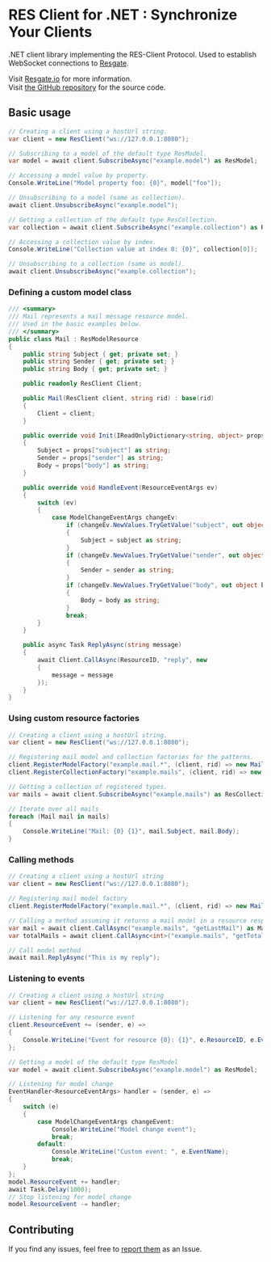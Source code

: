 # RES Client for .NET : Synchronize Your Clients

.NET client library implementing the RES-Client Protocol. Used to establish WebSocket connections to [Resgate](https://github.com/resgateio/resgate).

Visit [Resgate.io](https://resgate.io) for more information.  
Visit [the GitHub repository](https://github.com/jirenius/csharp-resclient) for the source code.

## Basic usage

```csharp
// Creating a client using a hostUrl string.
var client = new ResClient("ws://127.0.0.1:8080");

// Subscribing to a model of the default type ResModel.
var model = await client.SubscribeAsync("example.model") as ResModel;

// Accessing a model value by property.
Console.WriteLine("Model property foo: {0}", model["foo"]);

// Unsubscribing to a model (same as collection).
await client.UnsubscribeAsync("example.model");

// Getting a collection of the default type ResCollection.
var collection = await client.SubscribeAsync("example.collection") as ResCollection;

// Accessing a collection value by index.
Console.WriteLine("Collection value at index 0: {0}", collection[0]);

// Unsubscribing to a collection (same as model).
await client.UnsubscribeAsync("example.collection");
```

### Defining a custom model class

```csharp
/// <summary>
/// Mail represents a mail message resource model.
/// Used in the basic examples below.
/// </summary>
public class Mail : ResModelResource
{
	public string Subject { get; private set; }
	public string Sender { get; private set; }
	public string Body { get; private set; }

	public readonly ResClient Client;

	public Mail(ResClient client, string rid) : base(rid)
	{
		Client = client;
	}

	public override void Init(IReadOnlyDictionary<string, object> props)
	{
		Subject = props["subject"] as string;
		Sender = props["sender"] as string;
		Body = props["body"] as string;
	}

	public override void HandleEvent(ResourceEventArgs ev)
	{
		switch (ev)
		{
			case ModelChangeEventArgs changeEv:
				if (changeEv.NewValues.TryGetValue("subject", out object subject))
				{
					Subject = subject as string;
				}
				if (changeEv.NewValues.TryGetValue("sender", out object sender))
				{
					Sender = sender as string;
				}
				if (changeEv.NewValues.TryGetValue("body", out object body))
				{
					Body = body as string;
				}
				break;
		}
	}

	public async Task ReplyAsync(string message)
	{
		await Client.CallAsync(ResourceID, "reply", new
		{
			message = message
		});
	}
}
```

### Using custom resource factories

```csharp
// Creating a client using a hostUrl string.
var client = new ResClient("ws://127.0.0.1:8080");

// Registering mail model and collection factories for the patterns.
client.RegisterModelFactory("example.mail.*", (client, rid) => new Mail(client, rid));
client.RegisterCollectionFactory("example.mails", (client, rid) => new ResCollection<Mail>(client, rid));

// Getting a collection of registered types.
var mails = await client.SubscribeAsync("example.mails") as ResCollection<Mail>;

// Iterate over all mails
foreach (Mail mail in mails)
{
	Console.WriteLine("Mail: {0} {1}", mail.Subject, mail.Body);
}
```

### Calling methods
```csharp
// Creating a client using a hostUrl string
var client = new ResClient("ws://127.0.0.1:8080");

// Registering mail model factory
client.RegisterModelFactory("example.mail.*", (client, rid) => new Mail(client, rid));

// Calling a method assuming it returns a mail model in a resource response.
var mail = await client.CallAsync("example.mails", "getLastMail") as Mail;
var totalMails = await client.CallAsync<int>("example.mails", "getTotalMails");

// Call model method
await mail.ReplyAsync("This is my reply");
```

### Listening to events

```csharp
// Creating a client using a hostUrl string
var client = new ResClient("ws://127.0.0.1:8080");

// Listening for any resource event
client.ResourceEvent += (sender, e) =>
{
	Console.WriteLine("Event for resource {0}: {1}", e.ResourceID, e.EventName);
};

// Getting a model of the default type ResModel
var model = await client.SubscribeAsync("example.model") as ResModel;

// Listening for model change
EventHandler<ResourceEventArgs> handler = (sender, e) =>
{
	switch (e)
	{
		case ModelChangeEventArgs changeEvent:
			Console.WriteLine("Model change event");
			break;
		default:
			Console.WriteLine("Custom event: ", e.EventName);
			break;
	}
};
model.ResourceEvent += handler;
await Task.Delay(1000);
// Stop listening for model change
model.ResourceEvent -= handler;
```


## Contributing

If you find any issues, feel free to [report them](https://github.com/jirenius/csharp-resclient/issues/new) as an Issue.
